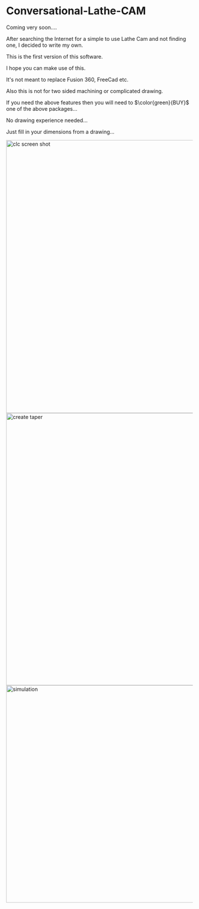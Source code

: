 # Conversational-Lathe-CAM
Coming very soon....

After searching the Internet for a simple to use Lathe Cam and not finding one, I decided to write my own.

This is the first version of this software.

I hope you can make use of this.

It's not meant to replace Fusion 360, FreeCad etc.

Also this is not for two sided machining or complicated drawing.

If you need the above features then you will need to $\color{green}{BUY}$ one of the above packages...

No drawing experience needed...

Just fill in your dimensions from a drawing...

<img width="737" alt="clc screen shot" src="https://github.com/ChrisC-TabCam/Conversational-Lathe-CAM/assets/141339715/f6eb308e-1026-4415-9034-0618bfa71a89">

<img width="735" alt="create taper" src="https://github.com/ChrisC-TabCam/Conversational-Lathe-CAM/assets/141339715/e1638d1c-4d41-4c77-a262-2a17b5c1d54b">

<img width="587" alt="simulation" src="https://github.com/ChrisC-TabCam/Conversational-Lathe-CAM/assets/141339715/36200842-89d9-4783-ba06-5497dc2b923b">
